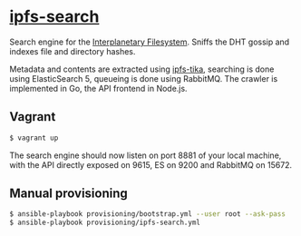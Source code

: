 # [ipfs-search](http://ipfs-search.com)
Search engine for the [Interplanetary Filesystem](https://ipfs.io). Sniffs the DHT gossip and indexes file and directory hashes.

Metadata and contents are extracted using [ipfs-tika](https://github.com/dokterbob/ipfs-tika), searching is done using ElasticSearch 5, queueing is done using RabbitMQ. The crawler is implemented in Go, the API frontend in Node.js.

## Vagrant
```bash
$ vagrant up
```
The search engine should now listen on port 8881 of your local machine, with the API directly exposed on 9615, ES on 9200 and RabbitMQ on 15672.

## Manual provisioning
```bash
$ ansible-playbook provisioning/bootstrap.yml --user root --ask-pass
$ ansible-playbook provisioning/ipfs-search.yml
```
